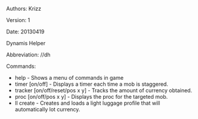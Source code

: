 Authors: Krizz

Version: 1

Date: 20130419

Dynamis Helper

Abbreviation: //dh

Commands:
* help - Shows a menu of commands in game
* timer [on/off] - Displays a timer each time a mob is staggered.
* tracker [on/off/reset/pos x y] - Tracks the amount of currency obtained.
* proc [on/off/pos x y] - Displays the proc for the targeted mob.
* ll create - Creates and loads a light luggage profile that will automatically lot currency.